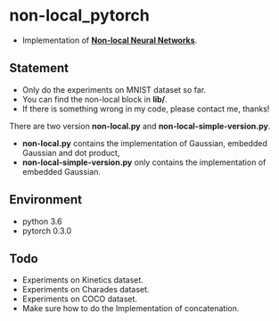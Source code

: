 # non-local_pytorch
- Implementation of [**Non-local Neural Networks**](https://arxiv.org/abs/1711.07971).

## Statement
- Only do the experiments on MNIST dataset so far.
- You can find the non-local block in **lib/**. 
- If there is something wrong in my code, please contact me, thanks!

There are two version **non-local.py** and **non-local-simple-version.py**. 

- **non-local.py** contains the implementation of Gaussian, embedded Gaussian and  dot product,
- **non-local-simple-version.py** only contains  the implementation of embedded Gaussian.

## Environment
- python 3.6
- pytorch 0.3.0

## Todo
- Experiments on Kinetics dataset.
- Experiments on Charades dataset.
- Experiments on COCO dataset.
- Make sure how to do the Implementation of concatenation.
